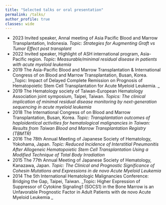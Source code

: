 ```yaml
---
title: "Selected talks or oral presentation"
permalink: /talks/
author_profile: true
classes: wide
---
```


- 2023 Invited speaker, Annal meeting of Asia Pacific Blood and Marrow Transplantation, Indonesia. _Topic: Strategies for Augmenting Graft vs Tumor Effect post transplant_
- 2022 Invited speaker, Highlight of ASH international program, Asia-Pacific region. _Topic: Measurable/minimal residual disease in patients with acute myeloid leukemia_
-	2019 The Asia-Pacific Blood and Marrow Transplantation & International Congress of on Blood and Marrow Transplantation, Busan, Korea. _Topic: Impact of Delayed Complete Remission on Prognosis of Hematopoietic Stem Cell Transplantation for Acute Myeloid Leukemia. _
-	2019 The Hematology society of Taiwan-European Hematology Association joint symposium, Taipei, Taiwan. _Topics: The clinical implication of minimal residual disease monitoring by next-generation sequencing in acute myeloid leukemia_
-	2018 The International Congress of on Blood and Marrow Transplantation, Busan, Korea. _Topic: Transplantation outcomes of haploidentical activities for hematological malignancies in Taiwan: Results from Taiwan Blood and Marrow Transplantation Registry (TBMTR)_
-	2016 The 78th Annual Meeting of Japanese Society of Hematology, Yokohama, Japan. _Topic: Reduced Incidence of Interstitial Pneumonitis After Allogeneic Hematopoietic Stem Cell Transplantation Using a Modified Technique of Total Body Irradiation_
-	2015 The 77th Annual Meeting of Japanese Society of Hematology, Kanazawa, Japan. _Topic: The Clinical and Prognostic Significance of Cohesin Mutations and Expressions in de novo Acute Myeloid Leukemia_
-	2014 The 5th International Hematologic Malignancies Conference: Bridging the Gap, Taipei, Taiwan. _Topic: Higher Expression of Suppressor of Cytokine Signaling1 (SOCS1) in the Bone Marrow is an Unfavorable Prognostic Factor in Adult Patients with de novo Acute Myeloid Leukemia
_
